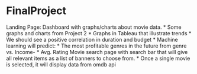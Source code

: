 # FinalProject

Landing Page: Dashboard with graphs/charts about movie data.
	* Some graphs and charts from Project 2 
	* Graphs in Tableau that illustrate trends
		* We should see a positive correlation in duration and budget
	* Machine learning will predict:
		* The most profitable genres in the future from genre vs. Income-
		* Avg. Rating 
Movie search page with search bar that will give all relevant items as a list of banners to choose from.
	* Once a single movie is selected, it will display data from omdb api
